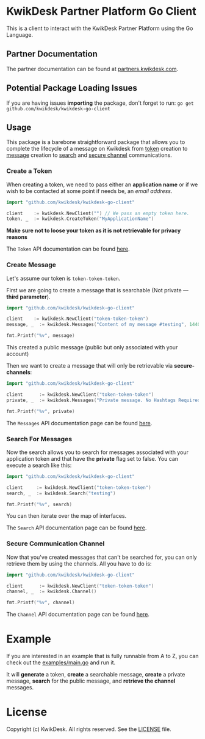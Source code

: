 # KwikDesk Partner Platform Go Client

This is a client to interact with the KwikDesk Partner Platform using the Go Language. 

## Partner Documentation

The partner documentation can be found at [partners.kwikdesk.com](https://partners.kwikdesk.com).

## Potential Package Loading Issues 

If you are having issues **importing** the package, don't forget to run: `go get github.com/kwikdesk/kwikdesk-go-client`

## Usage

This package is a barebone straightforward package that allows you to complete the lifecycle of a
message on Kwikdesk from [token](https://partners.kwikdesk.com/#token) creation to [message](https://partners.kwikdesk.com/#message) creation to [search](https://partners.kwikdesk.com/#search) and [secure channel](https://partners.kwikdesk.com/#channel) communications.

### Create a Token

When creating a token, we need to pass either an **application name** or if we wish to be contacted at some point if needs be, an *email address*.

```go
import "github.com/kwikdesk/kwikdesk-go-client"

client    := kwikdesk.NewClient("") // We pass an empty token here.
token, _  := kwikdesk.CreateToken("MyApplicationName")
```

**Make sure not to loose your token as it is not retrievable for privacy reasons**


The `Token` API documentation can be found [here](https://partners.kwikdesk.com/#token).

### Create Message

Let's assume our token is `token-token-token`. 


First we are going to create a message that is searchable (Not private — **third parameter**).

```go
import "github.com/kwikdesk/kwikdesk-go-client"

client    := kwikdesk.NewClient("token-token-token")
message, _  := kwikdesk.Messages("Content of my message #testing", 1440, false)

fmt.Printf("%v", message)
```

This created a public message (public but only associated with your account)

Then we want to create a message that will only be retrievable via **secure-channels**:


```go
import "github.com/kwikdesk/kwikdesk-go-client"

client      := kwikdesk.NewClient("token-token-token")
private, _  := kwikdesk.Messages("Private message. No Hashtags Required.", 1440, true)

fmt.Printf("%v", private)
```

The `Messages` API documentation page can be found [here](https://partners.kwikdesk.com/#create).

### Search For Messages

Now the search allows you to search for messages associated with your application token and
that have the **private** flag set to false. You can execute a search like this:

```go
import "github.com/kwikdesk/kwikdesk-go-client"

client     := kwikdesk.NewClient("token-token-token")
search, _  := kwikdesk.Search("testing")

fmt.Printf("%v", search)
```

You can then iterate over the map of interfaces.

The `Search` API documentation page can be found [here](https://partners.kwikdesk.com/#search).

### Secure Communication Channel

Now that you've created messages that can't be searched for, you can only retrieve them by using 
the channels. All  you have to do is:

```go
import "github.com/kwikdesk/kwikdesk-go-client"

client      := kwikdesk.NewClient("token-token-token")
channel, _  := kwikdesk.Channel()

fmt.Printf("%v", channel)
```

The `Channel` API documentation page can be found [here](https://partners.kwikdesk.com/#channel).

# Example

If you are interested in an example that is fully runnable from A to Z, you can check out the [examples/main.go](examples/main.go) and run it. 

It will **generate** a token, **create** a searchable message, **create** a private message, **search** for the public message, and **retrieve the channel** messages.
# License

Copyright (c) KwikDesk. All rights reserved. See the [LICENSE](LICENSE) file.
